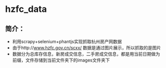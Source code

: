# hzfc_data
## 简介：
- 利用scrapy+selenium+phantjs实现抓取杭州房产网数据
- 由于http://www.hzfc.gov.cn/scxx/ 数据是通过图片展示，所以抓取的是图片
- 数据分为总库存信息，新房成交信息，二手房成交信息，都是用当前日期做为前缀，文件存储到当前文件夹下的images文件夹下